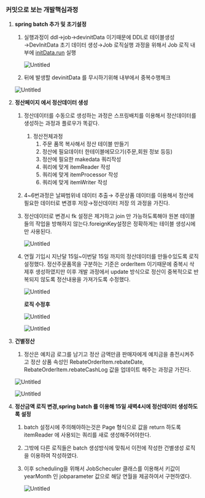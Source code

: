 ### 커밋으로 보는 개발핵심과정

1. **spring batch 추가 및 초기설정**
    1. 실행과정이 ddl→job→devinitData 이기때문에 
    DDL로 테이블생성→DevInitData 초기 데이터 생성→Job 로직실행
    과정을 위해서 Job 로직 내부에 [initData.run](http://initData.run) 실행
        
        ![Untitled](https://s3-us-west-2.amazonaws.com/secure.notion-static.com/ac91facb-1b30-4648-bfaf-0f1effc7f3b8/Untitled.png)
        
    2. 뒤에 발생할 devinitData 를 무시하기위해 내부에서 중복수행체크
    
    ![Untitled](https://s3-us-west-2.amazonaws.com/secure.notion-static.com/b5fdea4b-665f-4d8f-b36b-7efd11968baf/Untitled.png)
    
2. **정산페이지 에서 정산데이터 생성**
    1. 정산데이터를 수동으로 생성하는 과정은 스프링배치를 이용해서 정산데이터를 생성하는 과정과 플로우가 똑같다.
        1. 정산전체과정
            1. 주문 품목 복사해서 정산 테이블 만들기
            2. 정산에  필요데이터 한테이블에모으기(주문,회원 정보 등등)
            3. 정산에 필요한 makedata 쿼리작성
            4. 쿼리에 맞게 itemReader 작성
            5. 쿼리에 맞게 itemProcessor 작성
            6. 쿼리에 맞게 itemWriter 작성
    2. 4~6번과정은 날짜범위네 데이터 추출→ 주문상품 데이터를 이용해서 정산에 필요한 데이터로 변경후 저장→정산데이터 저장 의 과정을 가진다.
    3. 정산데이터로 변경시 fk 설정은 제거하고 join 만 가능하도록해야 원본 테이블들의 작업을 방해하지 않는다.foreignKey설정은 정확하게는 테이블 생성시에만 사용된다.
        
        ![Untitled](https://s3-us-west-2.amazonaws.com/secure.notion-static.com/b98f698d-dfc6-47bf-960d-8aee121c5c60/Untitled.png)
        
    4. 연월 기입시 지난달 15일~이번달 15일 까지의 정산데이터를 만들수있도록 로직설정했다.
    정산주문품목을 구분하는 기준은 orderItem 이기때문에 중복시 삭제후 생성하였지만 이후 개발 과정에서 update  방식으로 정산이 중복적으로 반복되지 않도록 정산내용을 가져가도록 수정했다.
        
        ![Untitled](https://s3-us-west-2.amazonaws.com/secure.notion-static.com/c1ce268a-fd7f-4cfe-9f5f-667629685ae9/Untitled.png)
        
        **로직 수정후**
        
        ![Untitled](https://s3-us-west-2.amazonaws.com/secure.notion-static.com/3b7000ca-bbc1-477e-9a6e-21d7fa45a02b/Untitled.png)
        
        ![Untitled](https://s3-us-west-2.amazonaws.com/secure.notion-static.com/361be909-919b-4cf0-ac66-c6b5c876d705/Untitled.png)
        
3. **건별정산**
    1. 정산은 예치금 로그를 남기고 정산 금액만큼 판매자에게 예치금을 충전시켜주고
    정산 상품 속성인 RebateOrderItem.rebateDate, RebateOrderItem.rebateCashLog 값을 업데이트 해주는 과정글 가진다.
    
    ![Untitled](https://s3-us-west-2.amazonaws.com/secure.notion-static.com/a68a478c-a123-4a73-8a5e-67da8114daea/Untitled.png)
    
    ![Untitled](https://s3-us-west-2.amazonaws.com/secure.notion-static.com/8bd412ef-9997-452c-abaa-de9d2bec1558/Untitled.png)
    
4. **정산금액 로직 변경,spring batch 를 이용해 15일 새벽4시에 정산데이터 생성하도록 설정**
    1. batch 설정시에 주의해야하는것은 Page 형식으로 값을 return 하도록 itemReader 에 사용되는 쿼리를 새로 생성해주어야한다.
    2. 그밖에 다른 로직들은 batch 생성방식에 맞춰서 이전에 작성한 건별생성 로직을 이용하여 작성하였다.
    3. 이후 scheduling을 위해서 JobScheculer 클래스를 이용해서 키값이 yearMonth 인  jobparameter 값으로 해당 연월을 제공하여서 구현하였다.
        
        ![Untitled](https://s3-us-west-2.amazonaws.com/secure.notion-static.com/eb737752-89f3-4352-b6e0-1ba33f28bfb9/Untitled.png)
